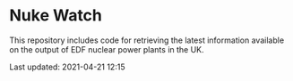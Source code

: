 # Nuke Watch

This repository includes code for retrieving the latest information available on the output of EDF nuclear power plants in the UK.

Last updated: 2021-04-21 12:15